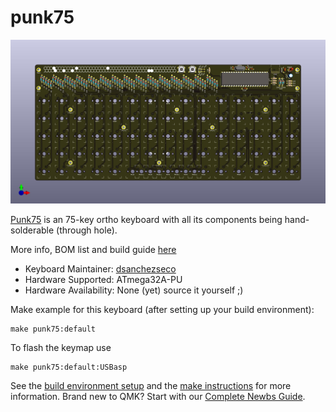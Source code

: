 # punk75

![punk75](https://github.com/dsanchezseco/punk75/raw/master/punk75_front.jpg)

[Punk75](https://github.com/dsanchezseco/punk75) is an 75-key ortho keyboard with all its components being hand-solderable (through hole).

More info, BOM list and build guide [here](https://github.com/dsanchezseco/punk75)

* Keyboard Maintainer: [dsanchezseco](https://github.com/dsanchezseco)
* Hardware Supported: ATmega32A-PU
* Hardware Availability: None (yet) source it yourself ;)

Make example for this keyboard (after setting up your build environment):

    make punk75:default

To flash the keymap use

    make punk75:default:USBasp

See the [build environment setup](https://docs.qmk.fm/#/getting_started_build_tools) and the [make instructions](https://docs.qmk.fm/#/getting_started_make_guide) for more information. Brand new to QMK? Start with our [Complete Newbs Guide](https://docs.qmk.fm/#/newbs).
